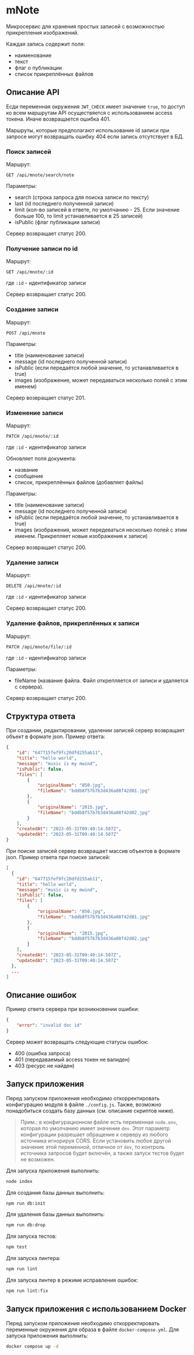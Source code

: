 # mNote

Микросервис для хранения простых записей с возможностью прикрепления изображений.

Каждая запись содержит поля:
- наименование
- текст
- флаг о публикации
- список прикреплённых файлов

## Описание API

Есди переменная окружения `JWT_CHECK` имеет значение `true`, то доступ ко всем маршрутам API осуществяется с использованием access токена. Иначе возвращается ошибка 401.

Маршруты, которые предполагают использование id записи при запросе могут возвращать ошибку 404 если запись отсутствует в БД.

### Поиск записей

Маршрут:
```
GET /api/mnote/search/note
```

Параметры:
- search (строка запроса для поиска записи по тексту)
- last (id последнего полученной записи)
- limit (кол-во записей в ответе, по умолчанию - 25. Если значение больше 100, то limit устанавливается в 25 записей)
- isPublic (флаг публикации записи)

Сервер возвращает статус 200.

### Получение записи по id 

Маршрут:
```
GET /api/mnote/:id
```
где `:id` - идентификатор записи

Сервер возвращает статус 200.

### Создание записи

Маршрут:
```
POST /api/mnote
```

Параметры:
- title (наименование записи)
- message (id последнего полученной записи)
- isPublic (если передаётся любой значение, то устанавливается в true)
- images (изображение, может передаваться несколько полей с этим именем)

Сервер возвращает статус 201.

### Изменение записи

Маршрут:
```
PATCH /api/mnote/:id
```
где `:id` - идентификатор записи

Обновляет поля документа:
- название
- сообщение
- список, прикреплённых файлов (добавляет файлы)

Параметры:
- title (наименование записи)
- message (id последнего полученной записи)
- isPublic (если передаётся любой значение, то устанавливается в true)
- images (изображения, может передеваться несколько полей с этим именем. Прикрепляет новые изображения к записи)

Сервер возвращает статус 200.

### Удаление записи

Маршрут:
```
DELETE /api/mnote/:id
```
где `:id` - идентификатор записи

Сервер возвращает статус 200.

### Удаление файлов, прикреплённых к записи

Маршрут:
```
PATCH /api/mnote/file/:id
```
где `:id` - идентификатор записи

Параметры:
- fileName (название файла. Файл открепляется от записи и удаляется с сервера).

Сервер возвращает статус 200.

## Структура ответа

При создании, редактировании, удалении записей сервер возвращает объект в формате json.
Пример ответа:
```json
{
    "id": "647715fef9fc20dfd255ab11",
    "title": "hello world",
    "message": "music is my mwind",
    "isPublic": false,
    "files": [
        {
            "originalName": "850.jpg",
            "fileName": "bddb8f57b7b3d436a08f42d01.jpg"
        },
        {
            "originalName": "2015.jpg",
            "fileName": "bddb8f57b7b3d436a08f42d02.jpg"
        }
    ],
    "createdAt": "2023-05-31T09:40:14.507Z",
    "updatedAt": "2023-05-31T09:40:14.507Z"
}
```

При поиске записей сервер возвращает массив объектов в формате json.
Пример ответа при поиске записей:
```json
[
  {
    "id": "647715fef9fc20dfd255ab11",
    "title": "hello world",
    "message": "music is my mwind",
    "isPublic": false,
    "files": [
        {
            "originalName": "850.jpg",
            "fileName": "bddb8f57b7b3d436a08f42d01.jpg"
        },
        {
            "originalName": "2015.jpg",
            "fileName": "bddb8f57b7b3d436a08f42d02.jpg"
        }
    ],
    "createdAt": "2023-05-31T09:40:14.507Z",
    "updatedAt": "2023-05-31T09:40:14.507Z"
  },
  ...
]
```

## Описание ошибок

Пример ответа сервера при возникновении ошибки:
```json
{
    "error": "invalid doc id"
}
```

Сервер может возвращать следующие статусы ошибок:

- 400 (ошибка запроса)
- 401 (передаваемый access токен не валиден)
- 403 (ресурс не найден)

## Запуск приложения

Перед запуском приложения необходимо откорректировать конфигурацию модуля в файле `./config.js`. Также, возможно понадобиться создать базу данных (см. описание скриптов ниже).

>Прим.: в конфигурационном файле есть переменная `node.env`, которая по умолчанию имеет значение `dev`. Этот параметр конфигурации разрешает обращение к серверу из любого источника игнорируя CORS. Если установить любое другой значение этой переменной, отличное от `dev`, то контроль источника запросов будет включён, а также запуск тестов будет не возможен.

Для запуска приложения выполнить:
```bash
node index
```

Для создания базы данных выполнить:
```bash
npm run db:init
```

Для удаления базы данных выполнить:
```bash
npm run db:drop
```

Для запуска тестов:
```bash
npm test
```

Для запуска линтера:
```bash
npm run lint
```

Для запуска линтер в режиме исправления ошибок:
```bash
npm run lint:fix
```

## Запуск приложения с использованием Docker

Перед запуском приложения необходимо откорректировать переменные окружения для образа в файле `docker-compose.yml`. Для запуска приложения выполнить:

```bash
docker compose up -d
```